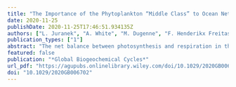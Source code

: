 ```yaml
---
title: "The Importance of the Phytoplankton “Middle Class” to Ocean Net Community Production"
date: 2020-11-25
publishDate: 2020-11-25T17:46:51.934135Z
authors: ["L. Juranek", "A. White", "M. Dugenne", "F. Henderikx Freitas", "S. Dutkiewicz", "F. Ribalet", "S. Ferron", "E.V. Armbrust", "D.M. Karl"]
publication_types: ["1"]
abstract: "The net balance between photosynthesis and respiration in the surface ocean is a key regulator of ocean-atmosphere carbon dioxide (CO2) partitioning, and by extension, Earth's climate. The slight excess of photosynthesis over community respiration in sunlit waters, known as net community production (NCP), sets the upper bound on the sequestration of carbon via biologically mediated export. Prevailing paradigms suggest a high/low binary where net primary production (NPP), NCP, and export are highest in ecosystems characterized by microplankton (>20 um) and lowest in ecosystems dominated by picoplankton (<2 um). This bifurcation model neglects the potential importance of nanoplankton (2–20 um)—i.e., the “middle” size class—toward global biological pump functioning. Here, we show a relationship between the biomass of nanoplankton and oxygen-based estimates of NCP across natural ecological gradients in the North Pacific Ocean. Using a suite of high-resolution optical imaging approaches including SeaFlow, Imaging FlowCytobot, and laser-based scattering, nanoplankton dynamics are observed to dominate the particle size distribution throughout a 1,000 km transition between the subtropical and subpolar North Pacific, where NCP rates are threefold to fivefold higher than subtropical values. Based on ecological theory applied to the Darwin size-based ecosystem model, we hypothesize that intermediate size class organisms are capable of high rates of production via an optimization of bottom-up and top-down control inherent to the “middle class.” More broadly, the model indicates the global importance of nanoplankton for ocean biological production."
featured: false
publication: "*Global Biogeochemical Cycles*"
url_pdf: "https://agupubs.onlinelibrary.wiley.com/doi/10.1029/2020GB006702"
doi: "10.1029/2020GB006702"
---
```


